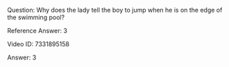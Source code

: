 Question: Why does the lady tell the boy to jump when he is on the edge of the swimming pool?

Reference Answer: 3

Video ID: 7331895158

Answer: 3

